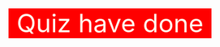 <!DOCTYPE html>
<html>
<head>
<title></title>
</head>
<body>
<center style="font-size:50px;margin-top:250px;background-color:red;color:ivory;max-width:400px">Quiz have done</center>
</body>
</html>
